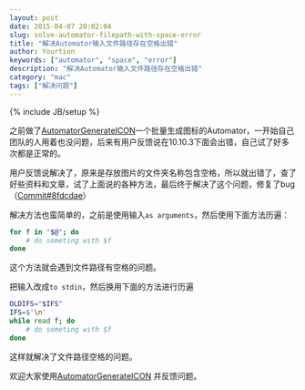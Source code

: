 ```yaml
---
layout: post
date: 2015-04-07 20:02:04
slug: solve-automator-filepath-with-space-error
title: "解决Automator输入文件路径存在空格出错"
author: Yourtion
keywords: ["automator", "space", "error"]
description: "解决Automator输入文件路径存在空格出错"
category: "mac"
tags: ["解决问题"]
---
```

{% include JB/setup %}

之前做了[AutomatorGenerateICON](https://github.com/yourtion/AutomatorGenerateICON)一个批量生成图标的Automator，一开始自己团队的人用着也没问题，后来有用户反馈说在10.10.3下面会出错，自己试了好多次都是正常的。

用户反馈说解决了，原来是存放图片的文件夹名称包含空格，所以就出错了，查了好些资料和文章，试了上面说的各种方法，最后终于解决了这个问题，修复了bug（[Commit#8fdcdae](https://github.com/yourtion/AutomatorGenerateICON/commit/8fdcdae9239fb92cd4c4ba6e0c7867aad0411845)）

解决方法也蛮简单的，之前是使用输入```as arguments```，然后使用下面方法历遍：

```bash
for f in "$@"; do
	# do someting with $f
done
```

这个方法就会遇到文件路径有空格的问题。

把输入改成```to stdin```，然后换用下面的方法进行历遍


```bash
OLDIFS="$IFS"
IFS=$'\n'
while read f; do
	# do someting with $f
done
```

这样就解决了文件路径空格的问题。

欢迎大家使用[AutomatorGenerateICON](https://github.com/yourtion/AutomatorGenerateICON) 并反馈问题。

